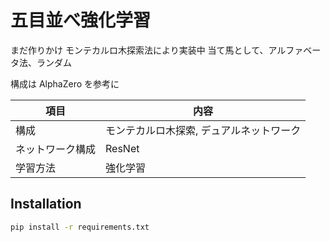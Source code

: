 # 五目並べ強化学習

まだ作りかけ
モンテカルロ木探索法により実装中
当て馬として、アルファベータ法、ランダム

構成は AlphaZero を参考に

| 項目 | 内容 |
| ---- | ---- |
| 構成 | モンテカルロ木探索, デュアルネットワーク |
| ネットワーク構成 | ResNet |
| 学習方法 | 強化学習 |


## Installation

```sh
pip install -r requirements.txt
```

